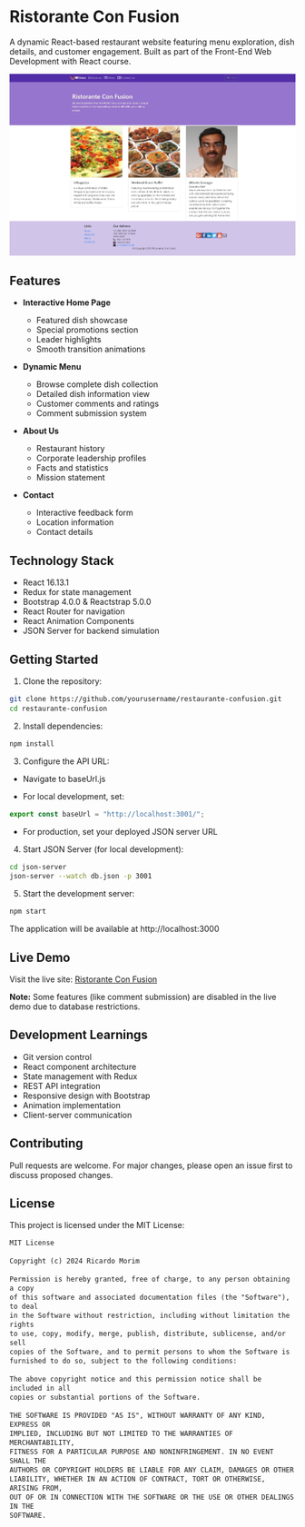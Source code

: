 # Ristorante Con Fusion

A dynamic React-based restaurant website featuring menu exploration, dish details, and customer engagement. Built as part of the Front-End Web Development with React course.

![Ristorante Con Fusion](restauranteConfusion.jpeg)

## Features

- **Interactive Home Page**
  - Featured dish showcase
  - Special promotions section
  - Leader highlights
  - Smooth transition animations

- **Dynamic Menu**
  - Browse complete dish collection
  - Detailed dish information view
  - Customer comments and ratings
  - Comment submission system

- **About Us**
  - Restaurant history
  - Corporate leadership profiles
  - Facts and statistics
  - Mission statement

- **Contact**
  - Interactive feedback form
  - Location information
  - Contact details

## Technology Stack

- React 16.13.1
- Redux for state management
- Bootstrap 4.0.0 & Reactstrap 5.0.0
- React Router for navigation
- React Animation Components
- JSON Server for backend simulation

## Getting Started

1. Clone the repository:
```bash
git clone https://github.com/yourusername/restaurante-confusion.git
cd restaurante-confusion
```

2. Install dependencies:
```bash
npm install
```

3. Configure the API URL:

- Navigate to baseUrl.js

- For local development, set:

```javascript
export const baseUrl = "http://localhost:3001/";
```
- For production, set your deployed JSON server URL

4. Start JSON Server (for local development):
```bash
cd json-server
json-server --watch db.json -p 3001
```

5. Start the development server:
```bash
npm start
```

The application will be available at http://localhost:3000


## Live Demo

Visit the live site: [Ristorante Con Fusion](https://ristorante-confusion.vercel.app)

**Note:** Some features (like comment submission) are disabled in the live demo due to database restrictions.

## Development Learnings

- Git version control
- React component architecture 
- State management with Redux
- REST API integration
- Responsive design with Bootstrap
- Animation implementation
- Client-server communication

## Contributing

Pull requests are welcome. For major changes, please open an issue first to discuss proposed changes.

## License

This project is licensed under the MIT License:

```text
MIT License

Copyright (c) 2024 Ricardo Morim

Permission is hereby granted, free of charge, to any person obtaining a copy
of this software and associated documentation files (the "Software"), to deal
in the Software without restriction, including without limitation the rights
to use, copy, modify, merge, publish, distribute, sublicense, and/or sell
copies of the Software, and to permit persons to whom the Software is
furnished to do so, subject to the following conditions:

The above copyright notice and this permission notice shall be included in all
copies or substantial portions of the Software.

THE SOFTWARE IS PROVIDED "AS IS", WITHOUT WARRANTY OF ANY KIND, EXPRESS OR
IMPLIED, INCLUDING BUT NOT LIMITED TO THE WARRANTIES OF MERCHANTABILITY,
FITNESS FOR A PARTICULAR PURPOSE AND NONINFRINGEMENT. IN NO EVENT SHALL THE
AUTHORS OR COPYRIGHT HOLDERS BE LIABLE FOR ANY CLAIM, DAMAGES OR OTHER
LIABILITY, WHETHER IN AN ACTION OF CONTRACT, TORT OR OTHERWISE, ARISING FROM,
OUT OF OR IN CONNECTION WITH THE SOFTWARE OR THE USE OR OTHER DEALINGS IN THE
SOFTWARE.
```